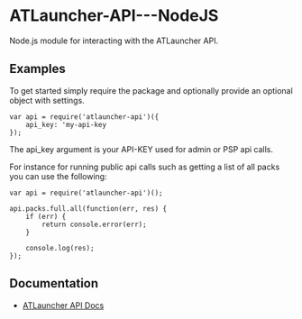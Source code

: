 ATLauncher-API---NodeJS
=======================
Node.js module for interacting with the ATLauncher API.

Examples
----
To get started simply require the package and optionally provide an optional object with settings.

```
var api = require('atlauncher-api')({
    api_key: 'my-api-key
});
```

The api_key argument is your API-KEY used for admin or PSP api calls.

For instance for running public api calls such as getting a list of all packs you can use the following:

```
var api = require('atlauncher-api')();

api.packs.full.all(function(err, res) {
    if (err) {
        return console.error(err);
    }

    console.log(res);
});
```

Documentation
----
* [ATLauncher API Docs](http://wiki.atlauncher.com/api:information)